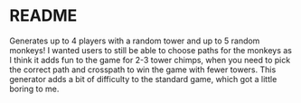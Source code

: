 # README

Generates up to 4 players with a random tower and up to 5 random monkeys!
I wanted users to still be able to choose paths for the monkeys as I think it adds fun to the game for 2-3 tower chimps, when you need to pick the correct path and crosspath to win the game with fewer towers. This generator adds a bit of difficulty to the standard game, which got a little boring to me.
